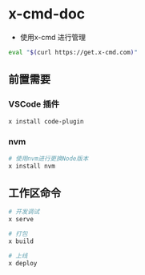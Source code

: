 # x-cmd-doc

- 使用x-cmd 进行管理

```bash
eval "$(curl https://get.x-cmd.com)"
```

## 前置需要

### VSCode 插件

```bash
x install code-plugin
```

### nvm

```bash
# 使用nvm进行更换Node版本
x install nvm
```

## 工作区命令

```bash
# 开发调试
x serve

# 打包
x build

# 上线
x deploy
```
